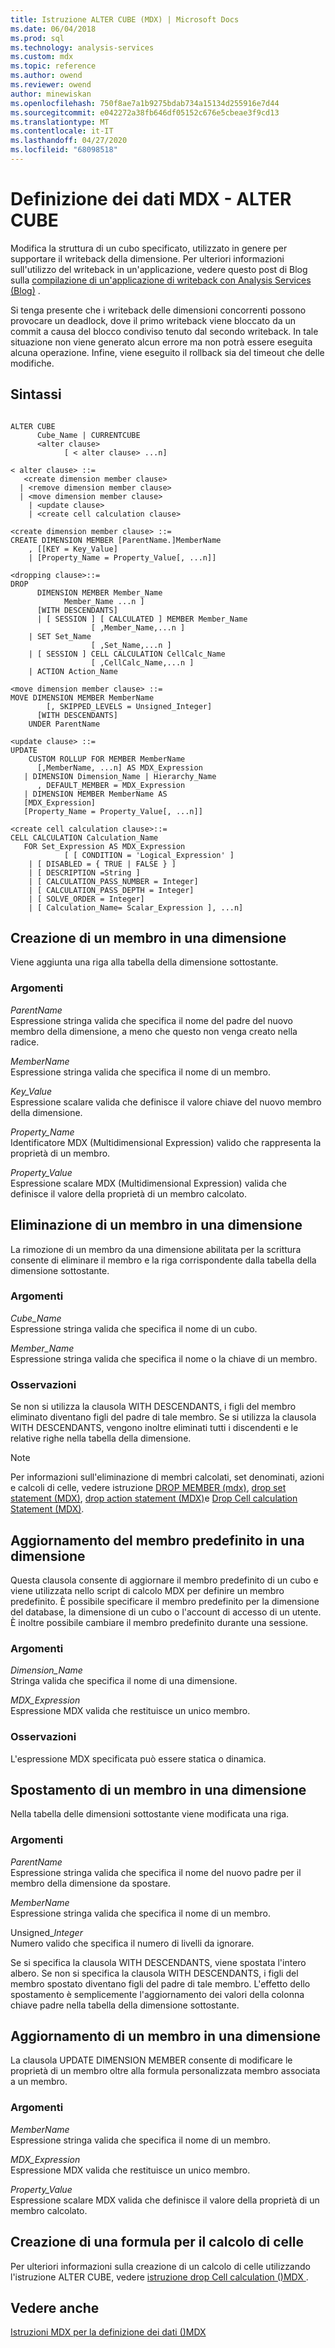 ```yaml
---
title: Istruzione ALTER CUBE (MDX) | Microsoft Docs
ms.date: 06/04/2018
ms.prod: sql
ms.technology: analysis-services
ms.custom: mdx
ms.topic: reference
ms.author: owend
ms.reviewer: owend
author: minewiskan
ms.openlocfilehash: 750f8ae7a1b9275bdab734a15134d255916e7d44
ms.sourcegitcommit: e042272a38fb646df05152c676e5cbeae3f9cd13
ms.translationtype: MT
ms.contentlocale: it-IT
ms.lasthandoff: 04/27/2020
ms.locfileid: "68098518"
---
```

# <a name="mdx-data-definition---alter-cube"></a>Definizione dei dati MDX - ALTER CUBE


  Modifica la struttura di un cubo specificato, utilizzato in genere per supportare il writeback della dimensione. Per ulteriori informazioni sull'utilizzo del writeback in un'applicazione, vedere questo post di Blog sulla [compilazione di un'applicazione di writeback con Analysis Services (Blog)](https://go.microsoft.com/fwlink/?LinkId=394977) .  
  
 Si tenga presente che i writeback delle dimensioni concorrenti possono provocare un deadlock, dove il primo writeback viene bloccato da un commit a causa del blocco condiviso tenuto dal secondo writeback. In tale situazione non viene generato alcun errore ma non potrà essere eseguita alcuna operazione. Infine, viene eseguito il rollback sia del timeout che delle modifiche.  
  
## <a name="syntax"></a>Sintassi  
  
```  
  
ALTER CUBE  
      Cube_Name | CURRENTCUBE  
      <alter clause>   
            [ < alter clause> ...n]  
  
< alter clause> ::=   
   <create dimension member clause>   
  | <remove dimension member clause>  
  | <move dimension member clause>   
    | <update clause>   
    | <create cell calculation clause>  
  
<create dimension member clause> ::=  
CREATE DIMENSION MEMBER [ParentName.]MemberName  
    , [[KEY = Key_Value]   
    | [Property_Name = Property_Value[, ...n]]  
  
<dropping clause>::=  
DROP   
      DIMENSION MEMBER Member_Name   
            Member_Name ...n ]   
      [WITH DESCENDANTS]  
      | [ SESSION ] [ CALCULATED ] MEMBER Member_Name   
                  [ ,Member_Name,...n ]   
    | SET Set_Name  
                  [ ,Set_Name,...n ]   
    | [ SESSION ] CELL CALCULATION CellCalc_Name  
                  [ ,CellCalc_Name,...n ]   
    | ACTION Action_Name  
  
<move dimension member clause> ::=  
MOVE DIMENSION MEMBER MemberName  
        [, SKIPPED_LEVELS = Unsigned_Integer]   
      [WITH DESCENDANTS]  
    UNDER ParentName      
  
<update clause> ::=  
UPDATE   
    CUSTOM ROLLUP FOR MEMBER MemberName  
      [,MemberName, ...n] AS MDX_Expression  
   | DIMENSION Dimension_Name | Hierarchy_Name  
      , DEFAULT_MEMBER = MDX_Expression  
   | DIMENSION MEMBER MemberName AS  
   [MDX_Expression]  
   [Property_Name = Property_Value[, ...n]]  
  
<create cell calculation clause>::=  
CELL CALCULATION Calculation_Name   
   FOR Set_Expression AS MDX_Expression   
            [ [ CONDITION = 'Logical_Expression' ]   
    | [ DISABLED = { TRUE | FALSE } ]   
    | [ DESCRIPTION =String ]   
    | [ CALCULATION_PASS_NUMBER = Integer]   
    | [ CALCULATION_PASS_DEPTH = Integer]   
    | [ SOLVE_ORDER = Integer]   
    | [ Calculation_Name= Scalar_Expression ], ...n]  
```  
  
## <a name="creating-a-dimension-member"></a>Creazione di un membro in una dimensione  
 Viene aggiunta una riga alla tabella della dimensione sottostante.  
  
### <a name="arguments"></a>Argomenti  
 *ParentName*  
 Espressione stringa valida che specifica il nome del padre del nuovo membro della dimensione, a meno che questo non venga creato nella radice.  
  
 *MemberName*  
 Espressione stringa valida che specifica il nome di un membro.  
  
 *Key_Value*  
 Espressione scalare valida che definisce il valore chiave del nuovo membro della dimensione.  
  
 *Property_Name*  
 Identificatore MDX (Multidimensional Expression) valido che rappresenta la proprietà di un membro.  
  
 *Property_Value*  
 Espressione scalare MDX (Multidimensional Expression) valida che definisce il valore della proprietà di un membro calcolato.  
  
## <a name="dropping-a-dimension-member"></a>Eliminazione di un membro in una dimensione  
 La rimozione di un membro da una dimensione abilitata per la scrittura consente di eliminare il membro e la riga corrispondente dalla tabella della dimensione sottostante.  
  
### <a name="arguments"></a>Argomenti  
 *Cube_Name*  
 Espressione stringa valida che specifica il nome di un cubo.  
  
 *Member_Name*  
 Espressione stringa valida che specifica il nome o la chiave di un membro.  
  
### <a name="remarks"></a>Osservazioni  
 Se non si utilizza la clausola WITH DESCENDANTS, i figli del membro eliminato diventano figli del padre di tale membro. Se si utilizza la clausola WITH DESCENDANTS, vengono inoltre eliminati tutti i discendenti e le relative righe nella tabella della dimensione.  
  
> [!NOTE]  
>  Per informazioni sull'eliminazione di membri calcolati, set denominati, azioni e calcoli di celle, vedere istruzione [DROP MEMBER &#40;mdx&#41;](../mdx/mdx-data-definition-drop-member.md), [drop set statement &#40;MDX&#41;](../mdx/mdx-data-definition-drop-set.md), [drop action statement &#40;MDX&#41;](../mdx/mdx-data-definition-drop-action.md)e [Drop Cell calculation Statement &#40;MDX&#41;](../mdx/mdx-data-definition-drop-cell-calculation.md).  
  
## <a name="updating-the-default-dimension-member"></a>Aggiornamento del membro predefinito in una dimensione  
 Questa clausola consente di aggiornare il membro predefinito di un cubo e viene utilizzata nello script di calcolo MDX per definire un membro predefinito. È possibile specificare il membro predefinito per la dimensione del database, la dimensione di un cubo o l'account di accesso di un utente. È inoltre possibile cambiare il membro predefinito durante una sessione.  
  
### <a name="arguments"></a>Argomenti  
 *Dimension_Name*  
 Stringa valida che specifica il nome di una dimensione.  
  
 *MDX_Expression*  
 Espressione MDX valida che restituisce un unico membro.  
  
### <a name="remarks"></a>Osservazioni  
 L'espressione MDX specificata può essere statica o dinamica.  
  
## <a name="moving-a-dimension-member"></a>Spostamento di un membro in una dimensione  
 Nella tabella delle dimensioni sottostante viene modificata una riga.  
  
### <a name="arguments"></a>Argomenti  
 *ParentName*  
 Espressione stringa valida che specifica il nome del nuovo padre per il membro della dimensione da spostare.  
  
 *MemberName*  
 Espressione stringa valida che specifica il nome di un membro.  
  
 Unsigned_*Integer*  
 Numero valido che specifica il numero di livelli da ignorare.  
  
 Se si specifica la clausola WITH DESCENDANTS, viene spostata l'intero albero. Se non si specifica la clausola WITH DESCENDANTS, i figli del membro spostato diventano figli del padre di tale membro. L'effetto dello spostamento è semplicemente l'aggiornamento dei valori della colonna chiave padre nella tabella della dimensione sottostante.  
  
## <a name="updating-a-dimension-member"></a>Aggiornamento di un membro in una dimensione  
 La clausola UPDATE DIMENSION MEMBER consente di modificare le proprietà di un membro oltre alla formula personalizzata membro associata a un membro.  
  
### <a name="arguments"></a>Argomenti  
 *MemberName*  
 Espressione stringa valida che specifica il nome di un membro.  
  
 *MDX_Expression*  
 Espressione MDX valida che restituisce un unico membro.  
  
 *Property_Value*  
 Espressione scalare MDX valida che definisce il valore della proprietà di un membro calcolato.  
  
## <a name="creating-a-cell-calculation"></a>Creazione di una formula per il calcolo di celle  
 Per ulteriori informazioni sulla creazione di un calcolo di celle utilizzando l'istruzione ALTER CUBE, vedere [istruzione drop Cell calculation &#40;&#41;MDX ](../mdx/mdx-data-definition-drop-cell-calculation.md).  
  
## <a name="see-also"></a>Vedere anche  
 [Istruzioni MDX per la definizione dei dati &#40;&#41;MDX](../mdx/mdx-data-definition-statements-mdx.md)  
  
  
